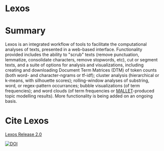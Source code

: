 # Lexos
# Summary
Lexos is an integrated workflow of tools to facilitate the computational analyses of texts, presented in a web-based interface. Functionality provided includes the ability to "scrub" texts (remove punctuation, lemmatize, consolidate characters, remove stopwords, etc), cut or segment texts, and a suite of options for analysis and visualizations, including creating and downloading Document Term Matrices (DTM) of token counts (both word- and character-ngrams or tf-idf); cluster analysis (hierarchical or k-means, with silhouette scores); rolling-window analyses of substring, word, or regex-pattern occurrances; bubble visualizations (of term frequencies); and word clouds (of term frequencies or 
[MALLET](http://mallet.cs.umass.edu/)-produced topic modelling results). More functionality is being added on an ongoing basis.
# Cite Lexos
[Lexos Release 2.0](http://dx.doi.org/10.5281/zenodo.10956)

[![DOI](https://zenodo.org/badge/doi/10.5281/zenodo.10956.png)](http://dx.doi.org/10.5281/zenodo.10956)
